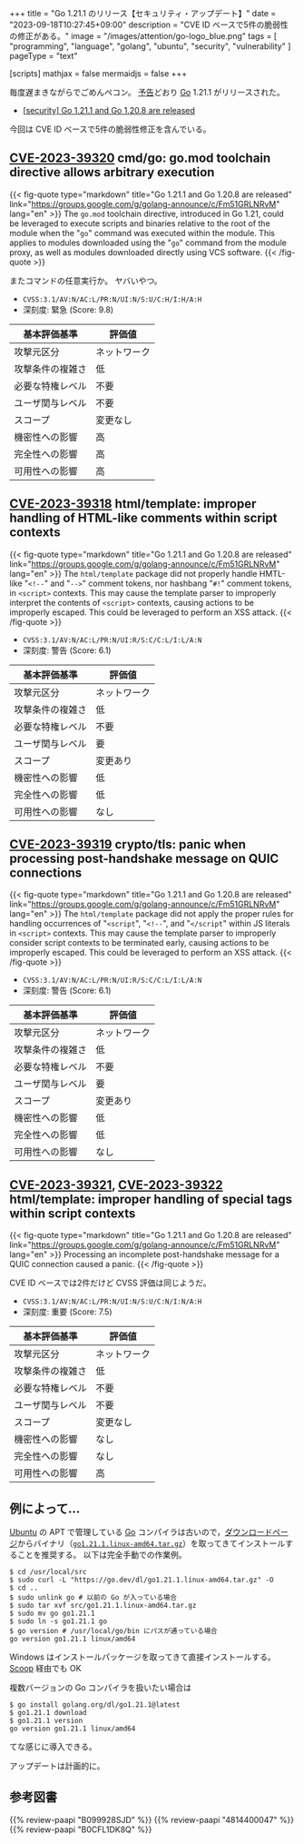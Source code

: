 +++
title = "Go 1.21.1 のリリース【セキュリティ・アップデート】"
date =  "2023-09-18T10:27:45+09:00"
description = "CVE ID ベースで5件の脆弱性の修正がある。"
image = "/images/attention/go-logo_blue.png"
tags  = [ "programming", "language", "golang", "ubuntu", "security", "vulnerability" ]
pageType = "text"

[scripts]
  mathjax = false
  mermaidjs = false
+++

毎度遅まきながらでごめんペコン。
[予告](https://groups.google.com/g/golang-announce/c/UXJQvKffcao "[security] Go 1.21.1 and Go 1.20.8 pre-announcement")どおり [Go] 1.21.1 がリリースされた。

- [[security] Go 1.21.1 and Go 1.20.8 are released](https://groups.google.com/g/golang-announce/c/Fm51GRLNRvM)

今回は CVE ID ベースで5件の脆弱性修正を含んでいる。

## [CVE-2023-39320] cmd/go: go.mod toolchain directive allows arbitrary execution

{{< fig-quote type="markdown" title="Go 1.21.1 and Go 1.20.8 are released" link="https://groups.google.com/g/golang-announce/c/Fm51GRLNRvM" lang="en" >}}
The `go.mod` toolchain directive, introduced in Go 1.21, could be leveraged to execute scripts and binaries relative to the root of the module when the "`go`" command was executed within the module. This applies to modules downloaded using the "`go`" command from the module proxy, as well as modules downloaded directly using VCS software.
{{< /fig-quote >}}

またコマンドの任意実行か。
ヤバいやつ。

- `CVSS:3.1/AV:N/AC:L/PR:N/UI:N/S:U/C:H/I:H/A:H`
- 深刻度: 緊急 (Score: 9.8)

| 基本評価基準 | 評価値 |
|--------|-------|
| 攻撃元区分 | ネットワーク |
| 攻撃条件の複雑さ | 低 |
| 必要な特権レベル | 不要 |
| ユーザ関与レベル | 不要 |
| スコープ | 変更なし |
| 機密性への影響 | 高 |
| 完全性への影響 | 高 |
| 可用性への影響 | 高 |

## [CVE-2023-39318] html/template: improper handling of HTML-like comments within script contexts

{{< fig-quote type="markdown" title="Go 1.21.1 and Go 1.20.8 are released" link="https://groups.google.com/g/golang-announce/c/Fm51GRLNRvM" lang="en" >}}
The `html/template` package did not properly handle HMTL-like "`<!--`" and "`-->`" comment tokens, nor hashbang "`#!`" comment tokens, in `<script>` contexts. This may cause the template parser to improperly interpret the contents of `<script>` contexts, causing actions to be improperly escaped. This could be leveraged to perform an XSS attack.
{{< /fig-quote >}}

- `CVSS:3.1/AV:N/AC:L/PR:N/UI:R/S:C/C:L/I:L/A:N`
- 深刻度: 警告 (Score: 6.1)

| 基本評価基準 | 評価値 |
|--------|-------|
| 攻撃元区分 | ネットワーク |
| 攻撃条件の複雑さ | 低 |
| 必要な特権レベル | 不要 |
| ユーザ関与レベル | 要 |
| スコープ | 変更あり |
| 機密性への影響 | 低 |
| 完全性への影響 | 低 |
| 可用性への影響 | なし |

## [CVE-2023-39319] crypto/tls: panic when processing post-handshake message on QUIC connections

{{< fig-quote type="markdown" title="Go 1.21.1 and Go 1.20.8 are released" link="https://groups.google.com/g/golang-announce/c/Fm51GRLNRvM" lang="en" >}}
The `html/template` package did not apply the proper rules for handling occurrences of "`<script`", "`<!--`", and "`</script`" within JS literals in `<script>` contexts. This may cause the template parser to improperly consider script contexts to be terminated early, causing actions to be improperly escaped. This could be leveraged to perform an XSS attack.
{{< /fig-quote >}}

- `CVSS:3.1/AV:N/AC:L/PR:N/UI:R/S:C/C:L/I:L/A:N`
- 深刻度: 警告 (Score: 6.1)

| 基本評価基準 | 評価値 |
|--------|-------|
| 攻撃元区分 | ネットワーク |
| 攻撃条件の複雑さ | 低 |
| 必要な特権レベル | 不要 |
| ユーザ関与レベル | 要 |
| スコープ | 変更あり |
| 機密性への影響 | 低 |
| 完全性への影響 | 低 |
| 可用性への影響 | なし |

## [CVE-2023-39321], [CVE-2023-39322] html/template: improper handling of special tags within script contexts

{{< fig-quote type="markdown" title="Go 1.21.1 and Go 1.20.8 are released" link="https://groups.google.com/g/golang-announce/c/Fm51GRLNRvM" lang="en" >}}
Processing an incomplete post-handshake message for a QUIC connection caused a panic.
{{< /fig-quote >}}

CVE ID ベースでは2件だけど CVSS 評価は同じようだ。

- `CVSS:3.1/AV:N/AC:L/PR:N/UI:N/S:U/C:N/I:N/A:H`
- 深刻度: 重要 (Score: 7.5)

| 基本評価基準 | 評価値 |
|--------|-------|
| 攻撃元区分 | ネットワーク |
| 攻撃条件の複雑さ | 低 |
| 必要な特権レベル | 不要 |
| ユーザ関与レベル | 不要 |
| スコープ | 変更なし |
| 機密性への影響 | なし |
| 完全性への影響 | なし |
| 可用性への影響 | 高 |

## 例によって...

[Ubuntu] の APT で管理している [Go] コンパイラは古いので，[ダウンロードページ](https://go.dev/dl/ "Downloads - go.dev")からバイナリ（[`go1.21.1.linux-amd64.tar.gz`](https://go.dev/dl/go1.21.1.linux-amd64.tar.gz)）を取ってきてインストールすることを推奨する。
以下は完全手動での作業例。

```text
$ cd /usr/local/src
$ sudo curl -L "https://go.dev/dl/go1.21.1.linux-amd64.tar.gz" -O
$ cd ..
$ sudo unlink go # 以前の Go が入っている場合
$ sudo tar xvf src/go1.21.1.linux-amd64.tar.gz
$ sudo mv go go1.21.1
$ sudo ln -s go1.21.1 go
$ go version # /usr/local/go/bin にパスが通っている場合
go version go1.21.1 linux/amd64
```

Windows はインストールパッケージを取ってきて直接インストールする。
[Scoop] 経由でも OK

複数バージョンの Go コンパイラを扱いたい場合は

```text
$ go install golang.org/dl/go1.21.1@latest
$ go1.21.1 download
$ go1.21.1 version
go version go1.21.1 linux/amd64
```

てな感じに導入できる。

アップデートは計画的に。

[Go]: https://go.dev/
[Ubuntu]: https://www.ubuntu.com/ "The leading operating system for PCs, IoT devices, servers and the cloud | Ubuntu"
[Scoop]: https://scoop.sh/
[CVE-2023-39320]: https://nvd.nist.gov/vuln/detail/CVE-2023-39320
[CVE-2023-39318]: https://nvd.nist.gov/vuln/detail/CVE-2023-39318
[CVE-2023-39319]: https://nvd.nist.gov/vuln/detail/CVE-2023-39319
[CVE-2023-39321]: https://nvd.nist.gov/vuln/detail/CVE-2023-39321
[CVE-2023-39322]: https://nvd.nist.gov/vuln/detail/CVE-2023-39322

## 参考図書

{{% review-paapi "B099928SJD" %}} <!-- プログラミング言語Go -->
{{% review-paapi "4814400047" %}} <!-- 初めてのGo言語 -->
{{% review-paapi "B0CFL1DK8Q" %}} <!-- Go言語 100Tips -->
